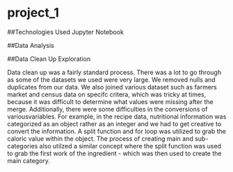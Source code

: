 # project_1

##Technologies Used
Jupyter Notebook 



##Data Analysis





##Data Clean Up Exploration 

Data clean up was a fairly standard process. There was a lot to go through as some of the datasets we used were very large. We removed nulls and duplicates from our data. We also joined various dataset such as farmers market and census data on specifc critera, which was tricky at times, because it was difficult to determine what values were missing after the merge. Additionally, there were some difficulties in the conversions of variousvariables. For example, in the recipe data, nutritional information was categorized as an object rather as an integer and we had to get creative to convert the information. A split function and for loop was utilized to grab the caloric value within the object. The process of creating main and sub-categories also utilzed a similar concept where the split function was used to grab the first work of the ingredient - which was then used to create the main category. 
